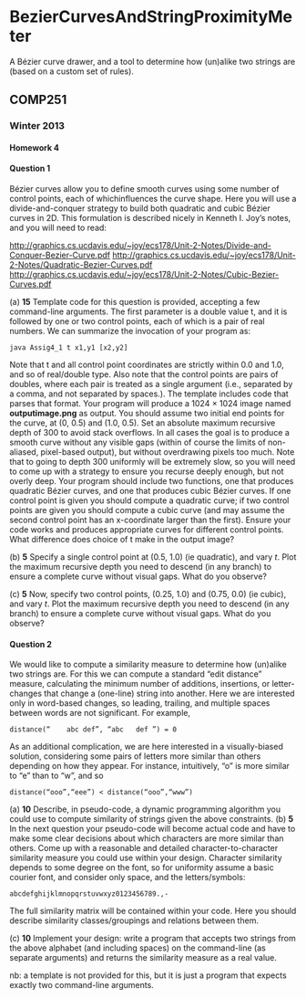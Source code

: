 BezierCurvesAndStringProximityMeter
===================================

A Bézier curve drawer, and a tool to determine how (un)alike two strings are (based on a custom set of rules).


## COMP251

### Winter 2013

#### Homework 4

#### Question 1

Bézier curves allow you to define smooth curves using some number of control points, each of whichinfluences the curve shape. Here you will use a divide-and-conquer strategy to build both quadratic and cubic Bézier curves in 2D. This formulation is described nicely in Kenneth I. Joy’s notes, and you will need to read:

http://graphics.cs.ucdavis.edu/~joy/ecs178/Unit-2-Notes/Divide-and-Conquer-Bezier-Curve.pdf
http://graphics.cs.ucdavis.edu/~joy/ecs178/Unit-2-Notes/Quadratic-Bezier-Curves.pdf
http://graphics.cs.ucdavis.edu/~joy/ecs178/Unit-2-Notes/Cubic-Bezier-Curves.pdf

(a) **15** Template code for this question is provided, accepting a few command-line arguments. The first parameter is a double value t, and it is followed by one or two control points, each of which is a
pair of real numbers. We can summarize the invocation of your program as:

	java Assig4_1 t x1,y1 [x2,y2]

Note that t and all control point coordinates are strictly within 0.0 and 1.0, and so of real/double type. Also note that the control points are pairs of doubles, where each pair is treated as a single argument (i.e., separated by a comma, and not separated by spaces.). The template includes code that parses that format.
Your program will produce a 1024 × 1024 image named **outputimage.png** as output.
You should assume two initial end points for the curve, at (0, 0.5) and (1.0, 0.5). Set an absolute maximum recursive depth of 300 to avoid stack overflows. In all cases the goal is to produce a smooth curve without any visible gaps (within of course the limits of non-aliased, pixel-based output), but without overdrawing pixels too much. Note that to going to depth 300 uniformly will be extremely slow, so you will need to come up with a strategy to ensure you recurse deeply enough, but not overly deep.
Your program should include two functions, one that produces quadratic Bézier curves, and one that produces cubic Bézier curves. If one control point is given you should compute a quadratic curve; if two control points are given you should compute a cubic curve (and may assume the second control
point has an x-coordinate larger than the first).
Ensure your code works and produces appropriate curves for different control points. What difference does choice of t make in the output image?

(b) **5** Specify a single control point at (0.5, 1.0) (ie quadratic), and vary *t*. Plot the maximum recursive depth you need to descend (in any branch) to ensure a complete curve without visual gaps. What do you observe?

(c) **5** Now, specify two control points, (0.25, 1.0) and (0.75, 0.0) (ie cubic), and vary *t*. Plot the maximum recursive depth you need to descend (in any branch) to ensure a complete curve without visual gaps. What do you observe?


#### Question 2

We would like to compute a similarity measure to determine how (un)alike two strings are. For this we can compute a standard “edit distance” measure, calculating the minimum number of additions, insertions, or letter-changes that change a (one-line) string into another. Here we are interested only in word-based changes, so leading, trailing, and multiple spaces between words are not significant. For
example,

	distance(“    abc def”, “abc   def ”) = 0

As an additional complication, we are here interested in a visually-biased solution, considering some
pairs of letters more similar than others depending on how they appear. For instance, intuitively, “o” is more similar to “e” than to “w”, and so

	distance(“ooo”,“eee”) < distance(“ooo”,“www”)

(a) **10** Describe, in pseudo-code, a dynamic programming algorithm you could use to compute similarity
of strings given the above constraints.
(b) **5** In the next question your pseudo-code will become actual code and have to make some clear decisions about which characters are more similar than others. Come up with a reasonable and detailed character-to-character similarity measure you could use within your design. Character similarity depends to some degree on the font, so for uniformity assume a basic courier font, and consider only space, and the letters/symbols:

	abcdefghijklmnopqrstuvwxyz0123456789.,-

The full similarity matrix will be contained within your code. Here you should describe similarity
classes/groupings and relations between them.

(c) **10** Implement your design: write a program that accepts two strings from the above alphabet (and
including spaces) on the command-line (as separate arguments) and returns the similarity measure as a real value.

nb: a template is not provided for this, but it is just a program that expects exactly two command-line
arguments.


